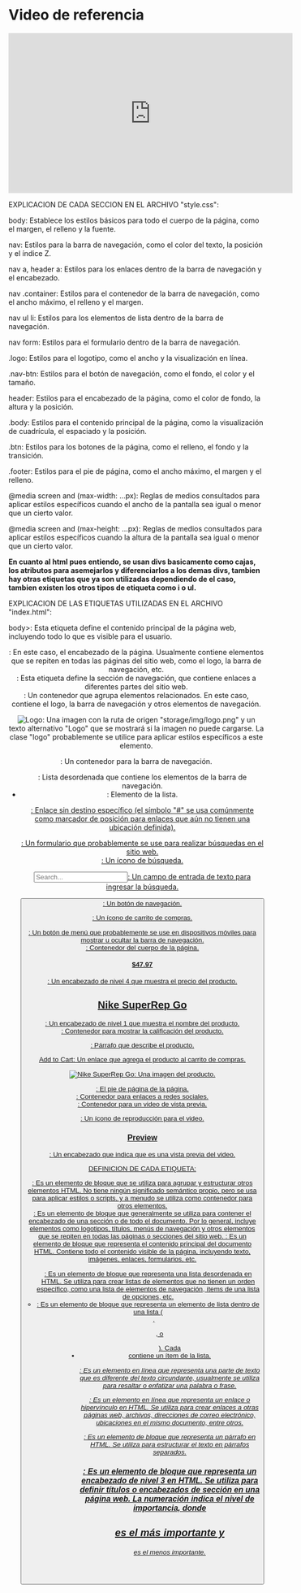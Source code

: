 # Video de referencia

<iframe width="560" height="315" src="https://www.youtube.com/embed/oWmOqxIanjk?si=5-d7lzG1Y7dDdOUq" title="YouTube video player" frameborder="0" allow="accelerometer; autoplay; clipboard-write; encrypted-media; gyroscope; picture-in-picture; web-share" allowfullscreen></iframe>

EXPLICACION DE CADA SECCION EN EL ARCHIVO "style.css":

body: Establece los estilos básicos para todo el cuerpo de la página, como el margen, el relleno y la fuente.

nav: Estilos para la barra de navegación, como el color del texto, la posición y el índice Z.

nav a, header a: Estilos para los enlaces dentro de la barra de navegación y el encabezado.

nav .container: Estilos para el contenedor de la barra de navegación, como el ancho máximo, el relleno y el margen.

nav ul li: Estilos para los elementos de lista dentro de la barra de navegación.

nav form: Estilos para el formulario dentro de la barra de navegación.

.logo: Estilos para el logotipo, como el ancho y la visualización en línea.

.nav-btn: Estilos para el botón de navegación, como el fondo, el color y el tamaño.

header: Estilos para el encabezado de la página, como el color de fondo, la altura y la posición.

.body: Estilos para el contenido principal de la página, como la visualización de cuadrícula, el espaciado y la posición.

.btn: Estilos para los botones de la página, como el relleno, el fondo y la transición.

.footer: Estilos para el pie de página, como el ancho máximo, el margen y el relleno.

@media screen and (max-width: ...px): Reglas de medios consultados para aplicar estilos específicos cuando el ancho de la pantalla sea igual o menor que un cierto valor.

@media screen and (max-height: ...px): Reglas de medios consultados para aplicar estilos específicos cuando la altura de la pantalla sea igual o menor que un cierto valor.



**En cuanto al html pues entiendo, se usan divs basicamente como cajas, los atributos para asemejarlos y diferenciarlos a los demas divs, tambien hay otras etiquetas que ya son utilizadas dependiendo de el caso, tambien existen los otros tipos de etiqueta como i o ul.**



EXPLICACION DE LAS ETIQUETAS UTILIZADAS EN EL ARCHIVO "index.html":

body>: Esta etiqueta define el contenido principal de la página web, incluyendo todo lo que es visible para el usuario.

<header>: En este caso, el encabezado de la página. Usualmente contiene elementos que se repiten en todas las páginas del sitio web, como el logo, la barra de navegación, etc.

<nav>: Esta etiqueta define la sección de navegación, que contiene enlaces a diferentes partes del sitio web.

<div class="container">: Un contenedor que agrupa elementos relacionados. En este caso, contiene el logo, la barra de navegación y otros elementos de navegación.

<img src="storage/img/logo.png" alt="Logo" class="logo" />: Una imagen con la ruta de origen "storage/img/logo.png" y un texto alternativo "Logo" que se mostrará si la imagen no puede cargarse. La clase "logo" probablemente se utilice para aplicar estilos específicos a este elemento.

<div class="menu">: Un contenedor para la barra de navegación.

<ul>: Lista desordenada que contiene los elementos de la barra de navegación.

<li>: Elemento de la lista.

<a href="#">: Enlace sin destino específico (el símbolo "#" se usa comúnmente como marcador de posición para enlaces que aún no tienen una ubicación definida).

<form>: Un formulario que probablemente se use para realizar búsquedas en el sitio web.

<div class="search-icon">: Un ícono de búsqueda.

<input type="text" class="search" placeholder="Search..." />: Un campo de entrada de texto para ingresar la búsqueda.

<button class="nav-btn">: Un botón de navegación.

<i class="fas fa-cart-plus"></i>: Un ícono de carrito de compras.

<div class="menu-btn">: Un botón de menú que probablemente se use en dispositivos móviles para mostrar u ocultar la barra de navegación.

<div class="body">: Contenedor del cuerpo de la página.

<h4>$47.97</h4>: Un encabezado de nivel 4 que muestra el precio del producto.

<h1>Nike SuperRep Go</h1>: Un encabezado de nivel 1 que muestra el nombre del producto.

<div class="rating">: Contenedor para mostrar la calificación del producto.

<p>: Párrafo que describe el producto.

<a href="#" class="btn">Add to Cart</a>: Un enlace que agrega el producto al carrito de compras.

<img src="storage/img/shoe.png" alt="Nike SuperRep Go">: Una imagen del producto.

<div class="footer">: El pie de página de la página.

<div class="social">: Contenedor para enlaces a redes sociales.

<div class="watch">: Contenedor para un video de vista previa.

<i class="fas fas fa-play"></i>: Un ícono de reproducción para el video.

<h3>Preview</h3>: Un encabezado que indica que es una vista previa del video.



DEFINICION DE CADA ETIQUETA:

<div>: Es un elemento de bloque que se utiliza para agrupar y estructurar otros elementos HTML. No tiene ningún significado semántico propio, pero se usa para aplicar estilos o scripts, y a menudo se utiliza como contenedor para otros elementos.

<header>: Es un elemento de bloque que generalmente se utiliza para contener el encabezado de una sección o de todo el documento. Por lo general, incluye elementos como logotipos, títulos, menús de navegación y otros elementos que se repiten en todas las páginas o secciones del sitio web.

<body>: Es un elemento de bloque que representa el contenido principal del documento HTML. Contiene todo el contenido visible de la página, incluyendo texto, imágenes, enlaces, formularios, etc.

<ul>: Es un elemento de bloque que representa una lista desordenada en HTML. Se utiliza para crear listas de elementos que no tienen un orden específico, como una lista de elementos de navegación, ítems de una lista de opciones, etc.

<li>: Es un elemento de bloque que representa un elemento de lista dentro de una lista (<ul>, <ol>, o <menu>). Cada <li> contiene un ítem de la lista.

<i>: Es un elemento en línea que representa una parte de texto que es diferente del texto circundante, usualmente se utiliza para resaltar o enfatizar una palabra o frase.

<a>: Es un elemento en línea que representa un enlace o hipervínculo en HTML. Se utiliza para crear enlaces a otras páginas web, archivos, direcciones de correo electrónico, ubicaciones en el mismo documento, entre otros.

<p>: Es un elemento de bloque que representa un párrafo en HTML. Se utiliza para estructurar el texto en párrafos separados.

<h3>: Es un elemento de bloque que representa un encabezado de nivel 3 en HTML. Se utiliza para definir títulos o encabezados de sección en una página web. La numeración indica el nivel de importancia, donde <h1> es el más importante y <h6> es el menos importante.

